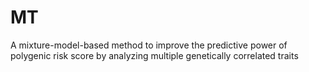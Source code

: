 # MT
A mixture-model-based method to improve the predictive power of polygenic risk score by analyzing multiple genetically correlated traits
